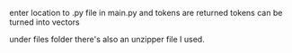 enter location to .py file in main.py and tokens are returned
tokens can be turned into vectors

under files folder there's also an unzipper file I used.
